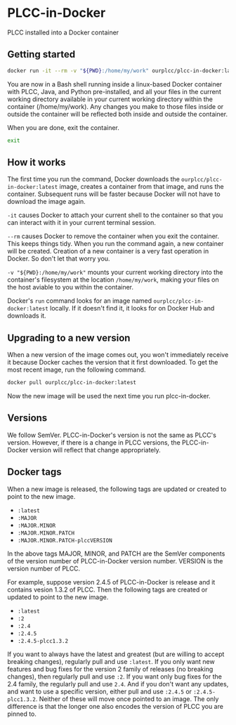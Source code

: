# PLCC-in-Docker
PLCC installed into a Docker container

## Getting started

```bash
docker run -it --rm -v "${PWD}:/home/my/work" ourplcc/plcc-in-docker:latest
```

You are now in a Bash shell running inside a linux-based Docker container with PLCC, Java, and Python pre-installed, and all your files in the current working directory available in your current working directory within the container (/home/my/work). Any changes you make to those files inside or outside the container will be reflected both inside and outside the container.

When you are done, exit the container.

```bash
exit
```

## How it works

The first time you run the command, Docker downloads the `ourplcc/plcc-in-docker:latest` image, creates a container from that image, and runs the container. Subsequent runs will be faster because Docker will not have to download the image again.

`-it` causes Docker to attach your current shell to the container so that you can interact with it in your current terminal session.

`--rm` causes Docker to remove the container when you exit the container. This keeps things tidy. When you run the command again, a new container will be created. Creation of a new container is a very fast operation in Docker. So don't let that worry you.

`-v "${PWD}:/home/my/work"` mounts your current working directory into the container's filesystem at the location `/home/my/work`, making your files on the host aviable to you within the container.

Docker's `run` command looks for an image named `ourplcc/plcc-in-docker:latest` locally. If it doesn't find it, it looks for on Docker Hub and downloads it.

## Upgrading to a new version

When a new version of the image comes out, you won't immediately receive it because Docker caches the version that it first downloaded. To get the most recent image, run the following command.

```bash
docker pull ourplcc/plcc-in-docker:latest
```

Now the new image will be used the next time you run plcc-in-docker.

## Versions

We follow SemVer. PLCC-in-Docker's version is not the same as PLCC's version. However, if there is a change in PLCC versions, the PLCC-in-Docker version will reflect that change appropriately.

## Docker tags

When a new image is released, the following tags are updated or created to point to the new image.

- `:latest`
- `:MAJOR`
- `:MAJOR.MINOR`
- `:MAJOR.MINOR.PATCH`
- `:MAJOR.MINOR.PATCH-plccVERSION`

In the above tags MAJOR, MINOR, and PATCH are the SemVer components of the version number of PLCC-in-Docker version number. VERSION is the version number of PLCC.

For example, suppose version 2.4.5 of PLCC-in-Docker is release and it contains vesion 1.3.2 of PLCC. Then the following tags are created or updated to point to the new image.

- `:latest`
- `:2`
- `:2.4`
- `:2.4.5`
- `:2.4.5-plcc1.3.2`

If you want to always have the latest and greatest (but are willing to accept breaking changes), regularly pull and use `:latest`. If you only want new features and bug fixes for the version 2 family of releases (no breaking changes), then regularly pull and use `:2`. If you want only bug fixes for the 2.4 family, the regularly pull and use `2.4`. And if you don't want any updates, and want to use a specific version, either pull and use `:2.4.5` or `:2.4.5-plcc1.3.2`. Neither of these will move once pointed to an image. The only difference is that the longer one also encodes the version of PLCC you are pinned to.
